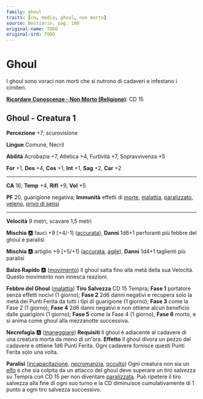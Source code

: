 ```yaml
---
family: ghoul
traits: [cm, media, ghoul, non morto]
source: Bestiario, pag. 180
original-name: TODO
original-srd: TODO
---
```


# Ghoul

I ghoul sono voraci non morti che si nutrono di cadaveri e infestano i cimiteri.

**[Ricordare Conoscenze - Non Morto (Religione)](/azioni/ricordare-conoscenze)**: CD 15

## Ghoul - Creatura 1

**Percezione** +7; scurovisione

**Lingue** Comune, Necril

**Abilità** Acrobazia +7, Atletica +4, Furtività +7, Sopravvivenza +5

**For** +1, **Des** +4, **Cos** +1, **Int** +1, **Sag** +2, **Car** +2

***

**CA** 16; **Temp** +4, **Rifl** +9, **Vol** +5

**PF** 20, guarigione negativa; **Immunità** effetti di [morte](/tratti/morte), [malattia](/tratti/malattia), [paralizzato](/condizioni/paralizzato), [veleno](/tratti/veleno), [privo di sensi](/condizioni/privo-di-sensi)

***

**Velocità** 9 metri, scavare 1,5 metri

**Mischia** :a: fauci +9 \[+4/-1] ([accurata](/tratti/accurata)), **Danni** 1d6+1 perforanti più febbre del ghoul e paralisi

**Mischia** :a: artiglio +9 \[+5/+1] ([accurata](/tratti/accurata), [agile](/tratti/agile)), **Danni** 1d4+1 taglienti più paralisi

**Balzo Rapido** :a:  ([movimento](/tratti/movimento)) Il ghoul salta fino alla metà della sua Velocità. Questo movimento non innesca reazioni.

**Febbre del Ghoul** ([malattia](/tratti/malattia)) **Tiro Salvezza** CD 15 Tempra; **Fase 1** portatore senza effetti nocivi (1 giorno); **Fase 2** 2d6 danni negativi e recupera solo la metà dei Punti Ferita da tutti i tipi di guarigione (1 giorno); **Fase 3** come la Fase 2 (1 giorno); **Fase 4** 2d6 danni negativi e non ottiene alcun beneficio dalle guarigioni (1 giorno); **Fase 5** come la Fase 4 (1 giorno); **Fase 6** morto, e si anima come ghoul alla mezzanotte successiva.

**Necrofagia** :a: ([maneggiare](/tratti/maneggiare)) **Requisiti** Il ghoul è adiacente al cadavere di una creatura morta da meno di un'ora. **Effetto** Il ghoul divora un pezzo del cadavere e ottiene 1d6 Punti Ferita. Ogni cadavere fornisce questi Punti Ferita solo una volta.

**Paralisi** ([incapacitazione](/tratti/incapacitazione), [necromanzia](/tratti/necromanzia), [occulto](/tratti/occulto)) Ogni creatura non sia un [elfo](/tratti/elfo) e che sia colpita da un attacco del ghoul deve superare un tiro salvezza su Tempra con CD 15 per non diventare [paralizzata](/condizioni/paralizzato). Può ripetere il tiro salvezza alla fine di ogni suo turno e la CD diminuisce cumulativamente di 1 punto a ogni tiro salvezza successivo.
